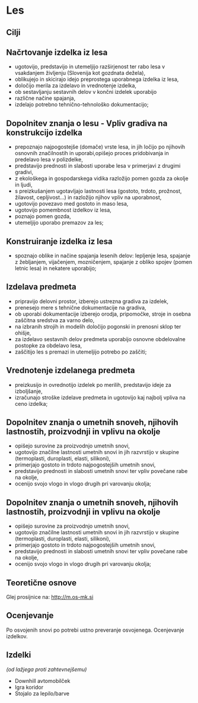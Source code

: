 # Les
## Cilji
## Načrtovanje izdelka iz lesa ##
* ugotovijo, predstavijo in utemeljijo razširjenost ter rabo lesa v vsakdanjem življenju (Slovenija kot gozdnata dežela),
* oblikujejo in skicirajo idejo preprostega uporabnega izdelka iz lesa,
* določijo merila za izdelavo in vrednotenje izdelka,
* ob sestavljanju sestavnih delov v končni izdelek uporabijo 
* različne načine spajanja,
* izdelajo potrebno tehnično-tehnološko dokumentacijo;
## Dopolnitev znanja o lesu - Vpliv gradiva na konstrukcijo izdelka ##
* prepoznajo najpogostejše (domače) vrste lesa, in jih ločijo po njihovih osnovnih značilnostih in uporabi,opišejo proces pridobivanja in predelavo lesa v polizdelke,
* predstavijo prednosti in slabosti uporabe lesa v primerjavi z drugimi gradivi, 
* z ekološkega in gospodarskega vidika razložijo pomen gozda za okolje in ljudi,
* s preizkušanjem ugotavljajo lastnosti lesa (gostoto, trdoto, prožnost, žilavost, cepljivost...) in razložijo njihov vpliv na uporabnost,
* ugotovijo povezavo med gostoto in maso lesa,
* ugotovijo pomembnost izdelkov iz lesa,
* poznajo pomen gozda,
* utemeljijo uporabo premazov za les;
## Konstruiranje izdelka iz lesa ##
* spoznajo oblike in načine spajanja lesenih delov: lepljenje lesa, spajanje z žebljanjem, vijačenjem, mozničenjem, spajanje z obliko spojev (pomen letnic lesa) in nekatere uporabijo;
## Izdelava predmeta ##
* pripravijo delovni prostor, izberejo ustrezna gradiva za izdelek,
* prenesejo mere s tehnične dokumentacije na gradiva,
* ob uporabi dokumentacije izberejo orodja, pripomočke, stroje in osebna zaščitna sredstva za varno delo,
* na izbranih strojih in modelih določijo pogonski in prenosni sklop ter ohišje,
* za izdelavo sestavnih delov predmeta uporabijo osnovne obdelovalne postopke za obdelavo lesa,
* zaščitijo les s premazi in utemeljijo potrebo po zaščiti;
## Vrednotenje izdelanega predmeta ##
* preizkusijo in ovrednotijo izdelek po merilih, predstavijo ideje za izboljšanje,
* izračunajo stroške izdelave predmeta in ugotovijo kaj najbolj vpliva na ceno izdelka;

## Dopolnitev znanja o umetnih snoveh, njihovih lastnostih, proizvodnji in vplivu na okolje ##
* opišejo surovine za proizvodnjo umetnih snovi,
* ugotovijo značilne lastnosti umetnih snovi in jih razvrstijo v skupine (termoplasti, duroplasti, elasti, silikoni),
* primerjajo gostoto in trdoto najpogostejših umetnih snovi,
* predstavijo prednosti in slabosti umetnih snovi ter vpliv povečane rabe na okolje,
* ocenijo svojo vlogo in vlogo drugih pri varovanju okolja;

## Dopolnitev znanja o umetnih snoveh, njihovih lastnostih, proizvodnji in vplivu na okolje ##
* opišejo surovine za proizvodnjo umetnih snovi,
* ugotovijo značilne lastnosti umetnih snovi in jih razvrstijo v skupine (termoplasti, duroplasti, elasti, silikoni),
* primerjajo gostoto in trdoto najpogostejših umetnih snovi,
* predstavijo prednosti in slabosti umetnih snovi ter vpliv povečane rabe na okolje,
* ocenijo svojo vlogo in vlogo drugih pri varovanju okolja;

## Teoretične osnove
Glej prosijnice na: http://m.os-mk.si

## Ocenjevanje
Po osvojenih snovi po potrebi  ustno preveranje osvojenega.
Ocenjevanje izdelkov.


## Izdelki 
_(od lažjega proti zahtevnejšemu)_

* Downhill avtomobilček
* Igra koridor
* Stojalo za lepilo/barve
